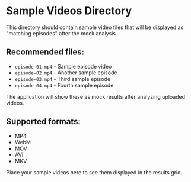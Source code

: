 # Sample Videos Directory

This directory should contain sample video files that will be displayed as "matching episodes" after the mock analysis.

## Recommended files:
- `episode-01.mp4` - Sample episode video
- `episode-02.mp4` - Another sample episode
- `episode-03.mp4` - Third sample episode
- `episode-04.mp4` - Fourth sample episode

The application will show these as mock results after analyzing uploaded videos.

## Supported formats:
- MP4
- WebM
- MOV
- AVI
- MKV

Place your sample videos here to see them displayed in the results grid.